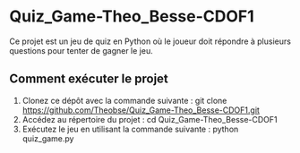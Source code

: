 # Quiz_Game-Theo_Besse-CDOF1

Ce projet est un jeu de quiz en Python où le joueur doit répondre à plusieurs questions pour tenter de gagner le jeu.

## Comment exécuter le projet

1. Clonez ce dépôt avec la commande suivante : git clone https://github.com/Theobse/Quiz_Game-Theo_Besse-CDOF1.git
2. Accédez au répertoire du projet : cd Quiz_Game-Theo_Besse-CDOF1
3. Exécutez le jeu en utilisant la commande suivante : python quiz_game.py

